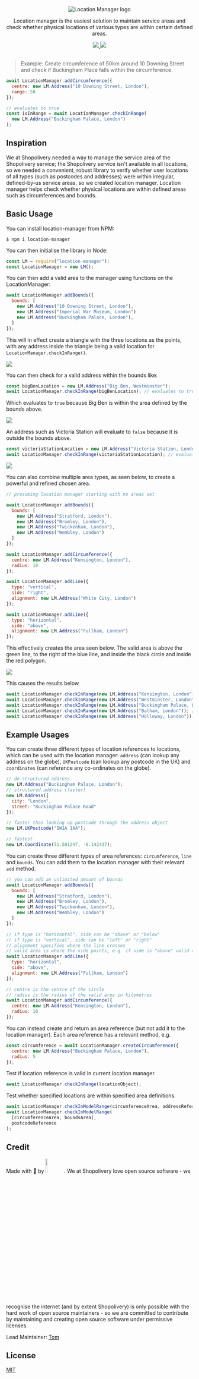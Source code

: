 <div align="center">
  <img src="./docs/assets/logo.png" alt="Location Manager logo">

  <p>Location manager is the easiest solution to maintain service areas and check whether physical locations of various types are within certain defined areas.</p>

  <a href="https://npmjs.com/package/location-manager">
    <img src="https://img.shields.io/npm/v/location-manager">
  </a>

  <a href="./LICENSE">
    <img src="https://img.shields.io/badge/license-MIT-blue">
  </a>
</div>

<br>

> Example: Create circumference of 50km around 10 Downing Street and check if Buckingham Place falls within the circumference.

```js
await LocationManager.addCircumference({
  centre: new LM.Address("10 Downing Street, London"),
  range: 50
});

// evaluates to true
const isInRange = await LocationManager.checkInRange(
  new LM.Address("Buckingham Palace, London")
);
```

## Inspiration

We at Shopolivery needed a way to manage the service area of the Shopolivery service; the Shopolivery service isn't available in all locations, so we needed a convenient, robust library to verify whether user locations of all types (such as postcodes and addresses) were within irregular, defined-by-us service areas, so we created location manager. Location manager helps check whether physical locations are within defined areas such as circumferences and bounds.

## Basic Usage

You can install location-manager from NPM:

```
$ npm i location-manager
```

You can then initialise the library in Node:

```js
const LM = require("location-manager");
const LocationManager = new LM();
```

You can then add a valid area to the manager using functions on the LocationManager:

```js
await LocationManager.addBounds({
  bounds: [
    new LM.Address("10 Downing Street, London"),
    new LM.Address("Imperial War Museum, London")
    new LM.Address("Buckingham Palace, London"),
  ]
});
```

This will in effect create a triangle with the three locations as the points, with any address inside the triangle being a valid location for `LocationManager.checkInRange()`.

<img style="max-width: 50%;" src="./docs/assets/exampleImageOne.png">

You can then check for a valid address within the bounds like:

```js
const bigBenLocation = new LM.Address("Big Ben, Westminster");
await LocationManager.checkInRange(bigBenLocation); // evaluates to true
```

Which evaluates to `true` because Big Ben is within the area defined by the bounds above.

<img style="max-width: 50%;" src="./docs/assets/exampleImageTwo.png">

An address such as Victoria Station will evaluate to `false` because it is outside the bounds above.

```js
const victoriaStationLocation = new LM.Address("Victoria Station, London");
await LocationManager.checkInRange(victoriaStationLocation); // evaluates to false
```

<img style="max-width: 50%;" src="./docs/assets/exampleImageThree.png">

You can also combine multiple area types, as seen below, to create a powerful and refined chosen area.

```js
// presuming location manager starting with no areas set

await LocationManager.addBounds({
  bounds: [
    new LM.Address("Stratford, London"),
    new LM.Address("Bromley, London"),
    new LM.Address("Twickenham, London"),
    new LM.Address("Wembley, London")
  ]
});

await LocationManager.addCircumference({
  centre: new LM.Address("Kensington, London"),
  radius: 10
});

await LocationManager.addLine({
  type: "vertical",
  side: "right",
  alignment: new LM.Address("White City, London")
});

await LocationManager.addLine({
  type: "horizontal",
  side: "above",
  alignment: new LM.Address("Fullham, London")
});
```

This effectively creates the area seen below. The valid area is above the green line, to the right of the blue line, and inside the black circle and inside the red polygon.

<img style="max-width: 50%;" src="./docs/assets/exampleImageFour.png">

This causes the results below.

```js
await LocationManager.checkInRange(new LM.Address("Kensington, London")); // true
await LocationManager.checkInRange(new LM.Address("Westminster, London")); // true
await LocationManager.checkInRange(new LM.Address("Buckingham Palace, London")); // true
await LocationManager.checkInRange(new LM.Address("Balham, London")); // false
await LocationManager.checkInRange(new LM.Address("Holloway, London")); // false
```

## Example Usages

You can create three different types of location references to locations, which can be used with the location manager: `address` (can lookup any address on the globe), `UKPostcode` (can lookup any postcode in the UK) and `coordinates` (can reference any co-ordinates on the globe).

```js
// de-structured address
new LM.Address("Buckingham Palace, London");
// structured address (faster)
new LM.Address({
  city: "London",
  street: "Buckingham Palace Road"
});

// faster than looking up postcode through the address object
new LM.UKPostcode("SW1A 1AA");

// fastest
new LM.Coordinate(51.501247, -0.142437);
```

You can create three different types of area references: `circumference`, `line` and `bounds`. You can add them to the location manager with their relevant `add` method.

```js
// you can add an unlimited amount of bounds
await LocationManager.addBounds({
  bounds: [
    new LM.Address("Stratford, London"),
    new LM.Address("Bromley, London"),
    new LM.Address("Twickenham, London"),
    new LM.Address("Wembley, London")
  ]
});

// if type is "horizontal", side can be "above" or "below"
// if type is "vertical", side can be "left" or "right"
// alignment specifies where the line crosses
// valid area is where the side points, e.g. if side is "above" valid area is above the line
await LocationManager.addLine({
  type: "horizontal",
  side: "above",
  alignment: new LM.Address("Fullham, London")
});

// centre is the centre of the circle
// radius is the radius of the valid area in kilometres
await LocationManager.addCircumference({
  centre: new LM.Address("Kensington, London"),
  radius: 10
});
```

You can instead create and return an area reference (but not add it to the location manager). Each area reference has a relevant method, e.g.

```js
const circumference = await LocationManager.createCircumference({
  centre: new LM.Address("Buckingham Palace, London"),
  radius: 5
});
```

Test if location reference is valid in current location manager.

```js
await LocationManager.checkInRange(locationObject);
```

Test whether specified locations are within specified area definitions.

```js
await LocationManager.checkInModelRange(circumferenceArea, addressReference);
await LocationManager.checkInModelRange(
  [circumferenceArea, boundsArea],
  postcodeReference
);
```

## Credit

Made with 💖 by <img src="./docs/assets/shopoliveryLogo.png" width="10%">. We at Shopolivery love open source software - we recognise the internet (and by extent Shopolivery) is only possible with the hard work of open source maintainers - so we are committed to contribute by maintaining and creating open source software under permissive licenses.

Lead Maintainer: [Tom](https://github.com/TomPrograms)

## License

[MIT](./LICENSE)
